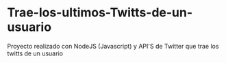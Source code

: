 # Trae-los-ultimos-Twitts-de-un-usuario
Proyecto realizado con NodeJS (Javascript) y API'S de Twitter que trae los twitts de un usuario
